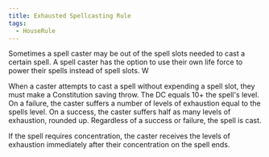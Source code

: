 ```yaml
---
title: Exhausted Spellcasting Rule
tags:
  - HouseRule
---
```

Sometimes a spell caster may be out of the spell slots needed to cast a certain spell. A spell caster has the option to use their own life force to power their spells instead of spell slots. W

When a caster attempts to cast a spell without expending a spell slot, they must make a Constitution saving throw. The DC equals 10+ the spell's level. On a failure, the caster suffers a number of levels of exhaustion equal to the spells level. On a success, the caster suffers half as many levels of exhaustion, rounded up. Regardless of a success or failure, the spell is cast. 

If the spell requires concentration, the caster receives the levels of exhaustion immediately after their concentration on the spell ends.